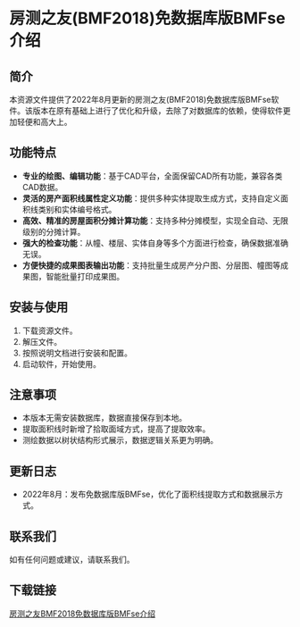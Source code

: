 # 房测之友(BMF2018)免数据库版BMFse介绍

## 简介
本资源文件提供了2022年8月更新的房测之友(BMF2018)免数据库版BMFse软件。该版本在原有基础上进行了优化和升级，去除了对数据库的依赖，使得软件更加轻便和高大上。

## 功能特点
- **专业的绘图、编辑功能**：基于CAD平台，全面保留CAD所有功能，兼容各类CAD数据。
- **灵活的房产面积线属性定义功能**：提供多种实体提取生成方式，支持自定义面积线类别和实体编号格式。
- **高效、精准的房屋面积分摊计算功能**：支持多种分摊模型，实现全自动、无限级别的分摊计算。
- **强大的检查功能**：从幢、楼层、实体自身等多个方面进行检查，确保数据准确无误。
- **方便快捷的成果图表输出功能**：支持批量生成房产分户图、分层图、幢图等成果图，智能批量打印成果图。

## 安装与使用
1. 下载资源文件。
2. 解压文件。
3. 按照说明文档进行安装和配置。
4. 启动软件，开始使用。

## 注意事项
- 本版本无需安装数据库，数据直接保存到本地。
- 提取面积线时新增了拾取面域方式，提高了提取效率。
- 测绘数据以树状结构形式展示，数据逻辑关系更为明确。

## 更新日志
- 2022年8月：发布免数据库版BMFse，优化了面积线提取方式和数据展示方式。

## 联系我们
如有任何问题或建议，请联系我们。

## 下载链接

[房测之友BMF2018免数据库版BMFse介绍](https://pan.quark.cn/s/10aa8482fabc)